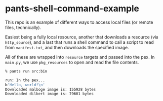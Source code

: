 # pants-shell-command-example

This repo is an example of different ways to access local files (or remote files, technically).

Easiest being a fully local resource, another that downloads a resource (via `http_source`), and a last that runs a shell command to call a script to read from `manifest.txt`, and then downloads the specified image.

All of these are wrapped into `resource` targets and passed into the pex. In `main.py`, we use `pkg_resources` to open and read the file contents.

```bash
% pants run src:bin

run: In the pex...
b'Hello, world!\n'
Downloaded malboge image is: 155928 bytes
Downloaded dilbert image is: 79601 bytes
```